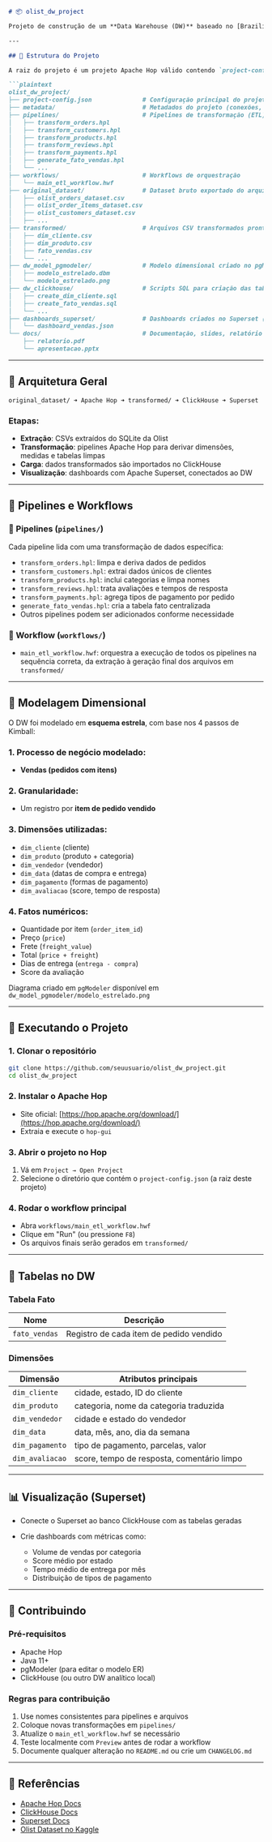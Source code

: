 ````markdown
# 📦 olist_dw_project

Projeto de construção de um **Data Warehouse (DW)** baseado no [Brazilian E-Commerce Public Dataset by Olist](https://www.kaggle.com/datasets/olistbr/brazilian-ecommerce). Toda a engenharia de dados é realizada com **Apache Hop**, com armazenamento analítico em **ClickHouse** e visualização interativa via **Apache Superset**.

---

## 📁 Estrutura do Projeto

A raiz do projeto é um projeto Apache Hop válido contendo `project-config.json`, pipelines, workflows, metadados e dados organizados.

```plaintext
olist_dw_project/
├── project-config.json              # Configuração principal do projeto Apache Hop
├── metadata/                        # Metadados do projeto (conexões, variáveis, ambientes)
├── pipelines/                       # Pipelines de transformação (ETL)
│   ├── transform_orders.hpl
│   ├── transform_customers.hpl
│   ├── transform_products.hpl
│   ├── transform_reviews.hpl
│   ├── transform_payments.hpl
│   ├── generate_fato_vendas.hpl
│   └── ...
├── workflows/                       # Workflows de orquestração
│   └── main_etl_workflow.hwf
├── original_dataset/                # Dataset bruto exportado do arquivo SQLite da Olist
│   ├── olist_orders_dataset.csv
│   ├── olist_order_items_dataset.csv
│   ├── olist_customers_dataset.csv
│   ├── ...
├── transformed/                     # Arquivos CSV transformados prontos para carga no DW
│   ├── dim_cliente.csv
│   ├── dim_produto.csv
│   ├── fato_vendas.csv
│   └── ...
├── dw_model_pgmodeler/              # Modelo dimensional criado no pgModeler
│   ├── modelo_estrelado.dbm
│   └── modelo_estrelado.png
├── dw_clickhouse/                   # Scripts SQL para criação das tabelas no DW
│   ├── create_dim_cliente.sql
│   ├── create_fato_vendas.sql
│   └── ...
├── dashboards_superset/             # Dashboards criados no Superset (opcionalmente exportados)
│   └── dashboard_vendas.json
└── docs/                            # Documentação, slides, relatório final
    ├── relatorio.pdf
    └── apresentacao.pptx
````

---

## 🧱 Arquitetura Geral

```plaintext
original_dataset/ ➜ Apache Hop ➜ transformed/ ➜ ClickHouse ➜ Superset
```

### Etapas:

* **Extração**: CSVs extraídos do SQLite da Olist
* **Transformação**: pipelines Apache Hop para derivar dimensões, medidas e tabelas limpas
* **Carga**: dados transformados são importados no ClickHouse
* **Visualização**: dashboards com Apache Superset, conectados ao DW

---

## 🔁 Pipelines e Workflows

### 🧩 Pipelines (`pipelines/`)

Cada pipeline lida com uma transformação de dados específica:

* `transform_orders.hpl`: limpa e deriva dados de pedidos
* `transform_customers.hpl`: extrai dados únicos de clientes
* `transform_products.hpl`: inclui categorias e limpa nomes
* `transform_reviews.hpl`: trata avaliações e tempos de resposta
* `transform_payments.hpl`: agrega tipos de pagamento por pedido
* `generate_fato_vendas.hpl`: cria a tabela fato centralizada
* Outros pipelines podem ser adicionados conforme necessidade

### 🔁 Workflow (`workflows/`)

* `main_etl_workflow.hwf`: orquestra a execução de todos os pipelines na sequência correta, da extração à geração final dos arquivos em `transformed/`

---

## 🧠 Modelagem Dimensional

O DW foi modelado em **esquema estrela**, com base nos 4 passos de Kimball:

### 1. Processo de negócio modelado:

* **Vendas (pedidos com itens)**

### 2. Granularidade:

* Um registro por **item de pedido vendido**

### 3. Dimensões utilizadas:

* `dim_cliente` (cliente)
* `dim_produto` (produto + categoria)
* `dim_vendedor` (vendedor)
* `dim_data` (datas de compra e entrega)
* `dim_pagamento` (formas de pagamento)
* `dim_avaliacao` (score, tempo de resposta)

### 4. Fatos numéricos:

* Quantidade por item (`order_item_id`)
* Preço (`price`)
* Frete (`freight_value`)
* Total (`price + freight`)
* Dias de entrega (`entrega - compra`)
* Score da avaliação

Diagrama criado em `pgModeler` disponível em `dw_model_pgmodeler/modelo_estrelado.png`

---

## 🚀 Executando o Projeto

### 1. Clonar o repositório

```bash
git clone https://github.com/seuusuario/olist_dw_project.git
cd olist_dw_project
```

### 2. Instalar o Apache Hop

* Site oficial: [https://hop.apache.org/download/](https://hop.apache.org/download/)
* Extraia e execute o `hop-gui`

### 3. Abrir o projeto no Hop

1. Vá em `Project → Open Project`
2. Selecione o diretório que contém o `project-config.json` (a raiz deste projeto)

### 4. Rodar o workflow principal

* Abra `workflows/main_etl_workflow.hwf`
* Clique em "Run" (ou pressione `F8`)
* Os arquivos finais serão gerados em `transformed/`

---

## 🧾 Tabelas no DW

### Tabela Fato

| Nome          | Descrição                               |
| ------------- | --------------------------------------- |
| `fato_vendas` | Registro de cada item de pedido vendido |

### Dimensões

| Dimensão        | Atributos principais                       |
| --------------- | ------------------------------------------ |
| `dim_cliente`   | cidade, estado, ID do cliente              |
| `dim_produto`   | categoria, nome da categoria traduzida     |
| `dim_vendedor`  | cidade e estado do vendedor                |
| `dim_data`      | data, mês, ano, dia da semana              |
| `dim_pagamento` | tipo de pagamento, parcelas, valor         |
| `dim_avaliacao` | score, tempo de resposta, comentário limpo |

---

## 📊 Visualização (Superset)

* Conecte o Superset ao banco ClickHouse com as tabelas geradas
* Crie dashboards com métricas como:

  * Volume de vendas por categoria
  * Score médio por estado
  * Tempo médio de entrega por mês
  * Distribuição de tipos de pagamento

---

## 🤝 Contribuindo

### Pré-requisitos

* Apache Hop
* Java 11+
* pgModeler (para editar o modelo ER)
* ClickHouse (ou outro DW analítico local)

### Regras para contribuição

1. Use nomes consistentes para pipelines e arquivos
2. Coloque novas transformações em `pipelines/`
3. Atualize o `main_etl_workflow.hwf` se necessário
4. Teste localmente com `Preview` antes de rodar a workflow
5. Documente qualquer alteração no `README.md` ou crie um `CHANGELOG.md`

---

## 📘 Referências

* [Apache Hop Docs](https://hop.apache.org/docs/)
* [ClickHouse Docs](https://clickhouse.com/docs/)
* [Superset Docs](https://superset.apache.org/)
* [Olist Dataset no Kaggle](https://www.kaggle.com/datasets/olistbr/brazilian-ecommerce)

